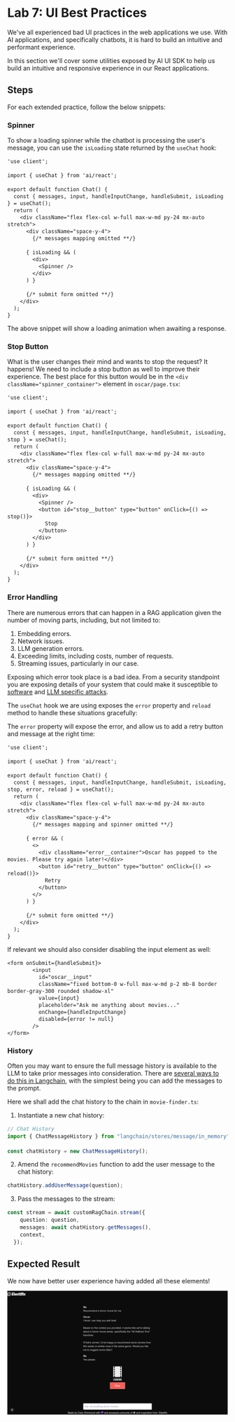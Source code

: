 # Lab 7: UI Best Practices

We've all experienced bad UI practices in the web applications we use. With AI applications, and specifically chatbots, it is hard to build an intuitive and performant experience.

In this section we'll cover some utilities exposed by AI UI SDK to help us build an intuitive and responsive experience in our React applications.

## Steps

For each extended practice, follow the below snippets:

### Spinner

To show a loading spinner while the chatbot is processing the user's message, you can use the `isLoading` state returned by the `useChat` hook:

```tsx
'use client';

import { useChat } from 'ai/react';

export default function Chat() {
  const { messages, input, handleInputChange, handleSubmit, isLoading } = useChat();
  return (
    <div className="flex flex-col w-full max-w-md py-24 mx-auto stretch">
      <div className="space-y-4">
        {/* messages mapping omitted **/}

      { isLoading && (
        <div>
          <Spinner />
        </div>
      ) }

      {/* submit form omitted **/}
    </div>
  );
}
```

The above snippet will show a loading animation when awaiting a response.

### Stop Button

What is the user changes their mind and wants to stop the request? It happens! We need to include a stop button as well to improve their experience. The best place for this button would be in the `<div className="spinner_container">` element in `oscar/page.tsx`:

```tsx
'use client';

import { useChat } from 'ai/react';

export default function Chat() {
  const { messages, input, handleInputChange, handleSubmit, isLoading, stop } = useChat();
  return (
    <div className="flex flex-col w-full max-w-md py-24 mx-auto stretch">
      <div className="space-y-4">
        {/* messages mapping omitted **/}

      { isLoading && (
        <div>
          <Spinner />
          <button id="stop__button" type="button" onClick={() => stop()}>
            Stop
          </button>
        </div>
      ) }

      {/* submit form omitted **/}
    </div>
  );
}
```

### Error Handling

There are numerous errors that can happen in a RAG application given the number of moving parts, including, but not limited to:

1. Embedding errors.
2. Network issues.
3. LLM generation errors.
4. Exceeding limits, including costs, number of requests.
5. Streaming issues, particularly in our case.

Exposing which error took place is a bad idea. From a security standpoint you are exposing details of your system that could make it susceptible to [software](https://owasp.org/www-project-top-ten/) and [LLM specific attacks](https://owasp.org/www-project-top-10-for-large-language-model-applications/).

The `useChat` hook we are using exposes the `error` property and `reload` method to handle these situations gracefully:

The  `error` property will expose the error, and allow us to add a retry button and message at the right time:

```tsx
'use client';

import { useChat } from 'ai/react';

export default function Chat() {
  const { messages, input, handleInputChange, handleSubmit, isLoading, stop, error, reload } = useChat();
  return (
    <div className="flex flex-col w-full max-w-md py-24 mx-auto stretch">
      <div className="space-y-4">
        {/* messages mapping and spinner omitted **/}

      { error && (
        <>
          <div className="error__container">Oscar has popped to the movies. Please try again later!</div>
          <button id="retry__button" type="button" onClick={() => reload()}>
            Retry
          </button>
        </>
      ) }

      {/* submit form omitted **/}
    </div>
  );
}
```

If relevant we should also consider disabling the input element as well:

```tsx
<form onSubmit={handleSubmit}>
        <input
          id="oscar__input"
          className="fixed bottom-0 w-full max-w-md p-2 mb-8 border border-gray-300 rounded shadow-xl"
          value={input}
          placeholder="Ask me anything about movies..."
          onChange={handleInputChange}
          disabled={error != null}
        />
</form>
```

### History

Often you may want to ensure the full message history is available to the LLM to take prior messages into consideration. There are [several ways to do this in Langchain](https://js.langchain.com/v0.2/docs/how_to/chatbots_memory/), with the simplest being you can add the messages to the prompt.

Here we shall add the chat history to the chain in `movie-finder.ts`:

1. Instantiate a new chat history:

```ts
// Chat History
import { ChatMessageHistory } from "langchain/stores/message/in_memory";

const chatHistory = new ChatMessageHistory();
```

2. Amend the `recommendMovies` function to add the user message to the chat history:

```ts
chatHistory.addUserMessage(question);
```

3. Pass the messages to the stream:

```ts
const stream = await customRagChain.stream({
    question: question,
    messages: await chatHistory.getMessages(),
    context,
  });
```

## Expected Result

We now have better user experience having added all these elements!

![Oscar Screenshot with Spinner](./screenshots/7/lab-7-oscar-chat-with-spinner.png)